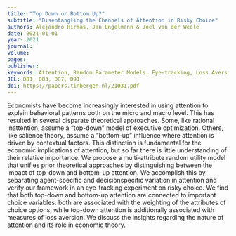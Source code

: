 ```yaml
---
title: "Top Down or Bottom Up?"
subtitle: "Disentangling the Channels of Attention in Risky Choice"
authors: Alejandro Hirmas, Jan Engelmann & Joel van der Weele
date: 2021-01-01
year: 2021
journal: 
volume: 
pages: 
publisher: 
keywords: Attention, Random Parameter Models, Eye-tracking, Loss Aversion
JEL: D81, D83, D87, D91
doi: https://papers.tinbergen.nl/21031.pdf
---
```


Economists have become increasingly interested in using attention to explain behavioral patterns both on the micro and macro level. This has resulted in several disparate theoretical approaches. Some, like rational inattention, assume a “top-down” model of executive optimization. Others, like salience theory, assume a “bottom-up” influence where attention is driven by contextual factors. This distinction is fundamental for the economic implications of attention, but so far there is little understanding of their relative importance. We propose a multi-attribute random utility model that unifies prior theoretical approaches by distinguishing between the impact of top-down and bottom-up attention. We accomplish this by separating agent-specific and decisionspecific variation in attention and verify our framework in an eye-tracking experiment on risky choice. We find that both top-down and bottom-up attention are connected to important choice variables: both are associated with the weighting of the attributes of choice options, while top-down attention is additionally associated with measures of
loss aversion. We discuss the insights regarding the nature of attention and its role in economic theory.